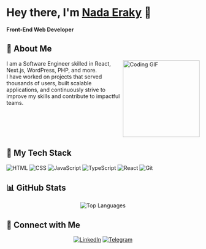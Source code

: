 # Hey there, I'm [Nada Eraky](https://www.linkedin.com/in/nada-refaat-eraky-358840345?utm_source=share&utm_campaign=share_via&utm_content=profile&utm_medium=android_app) 👋

**Front-End Web Developer**



## 🚀 About Me

<img align="right" src="https://c.tenor.com/_DOBjnGspYAAAAAM/code-coding.gif" width="200" alt="Coding GIF"/>

I am a Software Engineer skilled in React, Next.js, WordPress, PHP, and more. <br/>
I have worked on projects that served thousands of users, built scalable applications, and continuously strive to improve my skills and contribute to impactful teams.




<br clear="right"/>

## 🔧 My Tech Stack
![HTML](https://img.shields.io/badge/HTML5-E34F26?logo=html5&logoColor=white)
![CSS](https://img.shields.io/badge/CSS3-1572B6?logo=css3&logoColor=white)
![JavaScript](https://img.shields.io/badge/JavaScript-F7DF1E?logo=javascript&logoColor=black)
![TypeScript](https://img.shields.io/badge/TypeScript-3178C6?logo=typescript&logoColor=white)
![React](https://img.shields.io/badge/React-61DAFB?logo=react&logoColor=black)
![Git](https://img.shields.io/badge/Git-F05032?logo=git&logoColor=white)

## 📊 GitHub Stats

<div align="center">
  <img src="https://github-readme-stats.vercel.app/api/top-langs/?username=yousefdergham&layout=compact&theme=dark" alt="Top Languages"/>
</div>




## 🔗 Connect with Me

<div align="center">
  
[![LinkedIn](https://img.shields.io/badge/LinkedIn-0077B5?style=for-the-badge&logo=linkedin&logoColor=white)]([https://linkedin.com/in/yousefdergham](https://www.linkedin.com/in/nada-refaat-eraky-358840345?utm_source=share&utm_campaign=share_via&utm_content=profile&utm_medium=android_app))
[![Telegram](https://img.shields.io/badge/Telegram-26A5E4?style=for-the-badge&logo=telegram&logoColor=white)]([https://t.me/YousefMohamed01](http://t.me/Nadaeraky))

</div>
